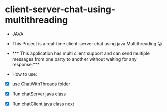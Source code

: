 # client-server-chat-using-multithreading
- JAVA 

- This Project is a real-time client-server chat using java Multithreading :stuck_out_tongue:
- *** This application has multi client support and can send multiple messages from one party to another without waiting for any response.***

- How to use:

- [X] use ChatWithThreads folder
- [X] Run chatServer java class
- [X] Run chatClient java class next

